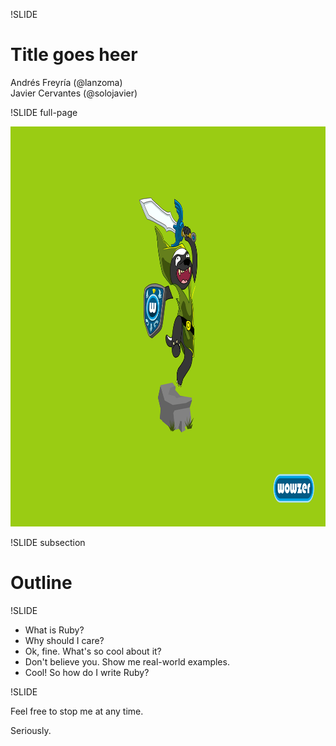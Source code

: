 !SLIDE

# Title goes heer #

Andrés Freyría (@lanzoma)  
Javier Cervantes (@solojavier)

!SLIDE full-page

<img src='../images/wowzer-link.jpg' height='640' />

!SLIDE subsection

# Outline #

!SLIDE

* What is Ruby?
* Why should I care?
* Ok, fine. What's so cool about it?
* Don't believe you. Show me real-world examples.
* Cool! So how do I write Ruby?

!SLIDE

Feel free to stop me at any time.  

Seriously.